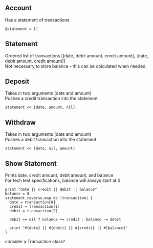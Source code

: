 ## Account 
Has a statement of transactions
```
@statement = []
```
## Statement
Ordered list of transactions [[date, debit amount, credit amount], [date, debit amount, credit amount]]  
Not necessary to store balance - this can be calculated when needed.

## Deposit
Takes in two arguments (date and amount)  
Pushes a credit transaction into the statement  
```
statement << [date, amount, nil]
```

## Withdraw
Takes in two arguments (date and amount)  
Pushes a debit transaction into the statement  
```
statement << [date, nil, amount]
```

## Show Statement
Prints date, credit amount, debit amount, and balance  
For tech test specifications, balance will always start at 0  
``` 
print "date || credit || debit || balance"
balance = 0
statement.reverse.map do |transaction| {
  date = transaction[0]
  credit = transaction[1]
  debit = transaction[2]
  
  debit == nil ? balance += credit : balance -= debit

  print "#{date} || #{debit} || #{credit} || #{balance}"  
}
```

consider a Transaction class?